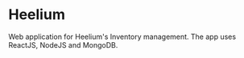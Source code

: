 # Heelium
Web application for Heelium's Inventory management. The app uses ReactJS, NodeJS and MongoDB.
